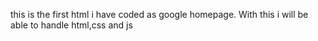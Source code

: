 this is the first html i have coded as google homepage.
With this i will be able to handle html,css and js
